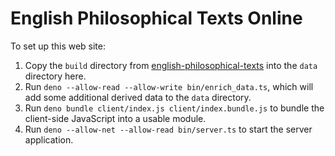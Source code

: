 # English Philosophical Texts Online

To set up this web site:

1. Copy the `build` directory from
   [english-philosophical-texts](https://github.com/englishphilosophy/english-philosophical-texts)
   into the `data` directory here.
2. Run `deno --allow-read --allow-write bin/enrich_data.ts`, which will add some
   additional derived data to the `data` directory.
3. Run `deno bundle client/index.js client/index.bundle.js` to bundle the client-side JavaScript into a
   usable module.
4. Run `deno --allow-net --allow-read bin/server.ts` to start the server
   application.
